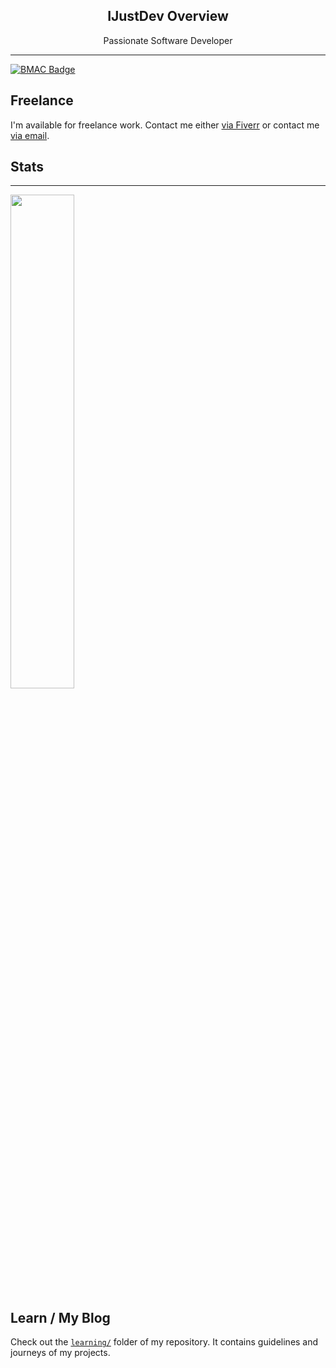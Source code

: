 <div align="center">
<h2>IJustDev Overview</h3>
<p>Passionate Software Developer</p>
<hr>
</div>

[![BMAC Badge](https://img.shields.io/badge/Buy%20Me%20A%20Coffee-IJustDev-orange?style=for-the-badge)](https://www.buymeacoffee.com/IJustDev)

## Freelance
I'm available for freelance work. Contact me either [via Fiverr](https://fiverr.com/IJustDev) or contact me [via email](mailto://ijustdevgc@gmail.com).

## Stats
<hr>
<img width="45%" src="https://github-readme-stats.vercel.app/api?username=ijustdev&show_icons=true">

## Learn / My Blog
Check out the [`learning/`](https://github.com/IJustDev/IJustDev/tree/master/learning) folder of my repository. It contains guidelines and journeys of my projects.

[mypenink-app]: https://play.google.com/store/apps/details?id=io.mypenink.starter

